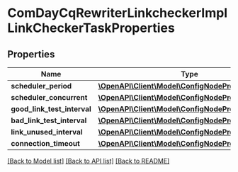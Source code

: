 # ComDayCqRewriterLinkcheckerImplLinkCheckerTaskProperties

## Properties
Name | Type | Description | Notes
------------ | ------------- | ------------- | -------------
**scheduler_period** | [**\OpenAPI\Client\Model\ConfigNodePropertyInteger**](ConfigNodePropertyInteger.md) |  | [optional] 
**scheduler_concurrent** | [**\OpenAPI\Client\Model\ConfigNodePropertyBoolean**](ConfigNodePropertyBoolean.md) |  | [optional] 
**good_link_test_interval** | [**\OpenAPI\Client\Model\ConfigNodePropertyInteger**](ConfigNodePropertyInteger.md) |  | [optional] 
**bad_link_test_interval** | [**\OpenAPI\Client\Model\ConfigNodePropertyInteger**](ConfigNodePropertyInteger.md) |  | [optional] 
**link_unused_interval** | [**\OpenAPI\Client\Model\ConfigNodePropertyInteger**](ConfigNodePropertyInteger.md) |  | [optional] 
**connection_timeout** | [**\OpenAPI\Client\Model\ConfigNodePropertyInteger**](ConfigNodePropertyInteger.md) |  | [optional] 

[[Back to Model list]](../README.md#documentation-for-models) [[Back to API list]](../README.md#documentation-for-api-endpoints) [[Back to README]](../README.md)


